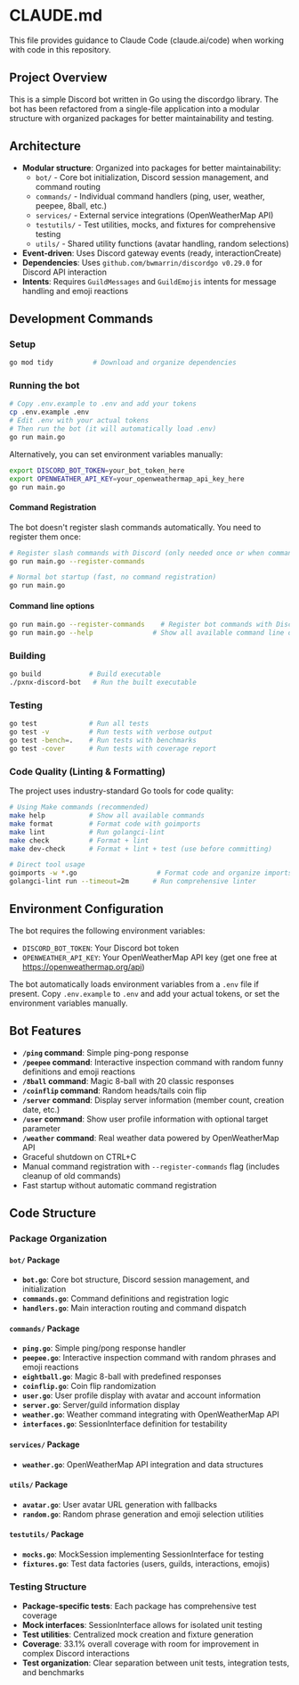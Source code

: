 # CLAUDE.md

This file provides guidance to Claude Code (claude.ai/code) when working with code in this repository.

## Project Overview

This is a simple Discord bot written in Go using the discordgo library. The bot has been refactored from a single-file application into a modular structure with organized packages for better maintainability and testing.

## Architecture

- **Modular structure**: Organized into packages for better maintainability:
  - `bot/` - Core bot initialization, Discord session management, and command routing
  - `commands/` - Individual command handlers (ping, user, weather, peepee, 8ball, etc.)
  - `services/` - External service integrations (OpenWeatherMap API)
  - `testutils/` - Test utilities, mocks, and fixtures for comprehensive testing
  - `utils/` - Shared utility functions (avatar handling, random selections)
- **Event-driven**: Uses Discord gateway events (ready, interactionCreate)
- **Dependencies**: Uses `github.com/bwmarrin/discordgo v0.29.0` for Discord API interaction
- **Intents**: Requires `GuildMessages` and `GuildEmojis` intents for message handling and emoji reactions

## Development Commands

### Setup
```bash
go mod tidy          # Download and organize dependencies
```

### Running the bot
```bash
# Copy .env.example to .env and add your tokens
cp .env.example .env
# Edit .env with your actual tokens
# Then run the bot (it will automatically load .env)
go run main.go
```

Alternatively, you can set environment variables manually:
```bash
export DISCORD_BOT_TOKEN=your_bot_token_here
export OPENWEATHER_API_KEY=your_openweathermap_api_key_here
go run main.go
```

#### Command Registration
The bot doesn't register slash commands automatically. You need to register them once:
```bash
# Register slash commands with Discord (only needed once or when commands change)
go run main.go --register-commands

# Normal bot startup (fast, no command registration)
go run main.go
```

#### Command line options
```bash
go run main.go --register-commands    # Register bot commands with Discord (cleans up existing commands first)
go run main.go --help               # Show all available command line options
```

### Building
```bash
go build            # Build executable
./pxnx-discord-bot   # Run the built executable
```

### Testing
```bash
go test             # Run all tests
go test -v          # Run tests with verbose output
go test -bench=.    # Run tests with benchmarks
go test -cover      # Run tests with coverage report
```

### Code Quality (Linting & Formatting)
The project uses industry-standard Go tools for code quality:

```bash
# Using Make commands (recommended)
make help           # Show all available commands
make format         # Format code with goimports
make lint           # Run golangci-lint
make check          # Format + lint
make dev-check      # Format + lint + test (use before committing)

# Direct tool usage
goimports -w *.go                    # Format code and organize imports
golangci-lint run --timeout=2m      # Run comprehensive linter
```

## Environment Configuration

The bot requires the following environment variables:
- `DISCORD_BOT_TOKEN`: Your Discord bot token
- `OPENWEATHER_API_KEY`: Your OpenWeatherMap API key (get one free at https://openweathermap.org/api)

The bot automatically loads environment variables from a `.env` file if present. Copy `.env.example` to `.env` and add your actual tokens, or set the environment variables manually.

## Bot Features

- **`/ping` command**: Simple ping-pong response
- **`/peepee` command**: Interactive inspection command with random funny definitions and emoji reactions
- **`/8ball` command**: Magic 8-ball with 20 classic responses
- **`/coinflip` command**: Random heads/tails coin flip
- **`/server` command**: Display server information (member count, creation date, etc.)
- **`/user` command**: Show user profile information with optional target parameter
- **`/weather` command**: Real weather data powered by OpenWeatherMap API
- Graceful shutdown on CTRL+C
- Manual command registration with `--register-commands` flag (includes cleanup of old commands)
- Fast startup without automatic command registration

## Code Structure

### Package Organization

#### `bot/` Package
- **`bot.go`**: Core bot structure, Discord session management, and initialization
- **`commands.go`**: Command definitions and registration logic
- **`handlers.go`**: Main interaction routing and command dispatch

#### `commands/` Package  
- **`ping.go`**: Simple ping/pong response handler
- **`peepee.go`**: Interactive inspection command with random phrases and emoji reactions
- **`eightball.go`**: Magic 8-ball with predefined responses
- **`coinflip.go`**: Coin flip randomization
- **`user.go`**: User profile display with avatar and account information
- **`server.go`**: Server/guild information display
- **`weather.go`**: Weather command integrating with OpenWeatherMap API
- **`interfaces.go`**: SessionInterface definition for testability

#### `services/` Package
- **`weather.go`**: OpenWeatherMap API integration and data structures

#### `utils/` Package
- **`avatar.go`**: User avatar URL generation with fallbacks
- **`random.go`**: Random phrase generation and emoji selection utilities

#### `testutils/` Package
- **`mocks.go`**: MockSession implementing SessionInterface for testing
- **`fixtures.go`**: Test data factories (users, guilds, interactions, emojis)

### Testing Structure
- **Package-specific tests**: Each package has comprehensive test coverage
- **Mock interfaces**: SessionInterface allows for isolated unit testing
- **Test utilities**: Centralized mock creation and fixture generation
- **Coverage**: 33.1% overall coverage with room for improvement in complex Discord interactions
- **Test organization**: Clear separation between unit tests, integration tests, and benchmarks